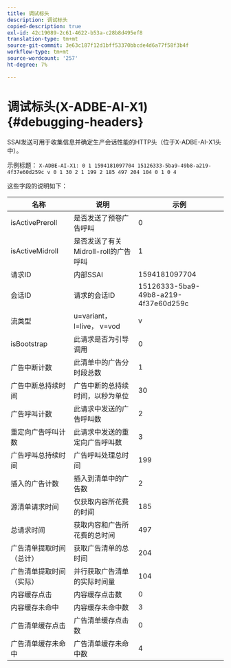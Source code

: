 ```yaml
---
title: 调试标头
description: 调试标头
copied-description: true
exl-id: 42c19089-2c61-4622-b53a-c28b8d495ef8
translation-type: tm+mt
source-git-commit: 3e63c187f12d1bff53370bbcde4d6a77f58f3b4f
workflow-type: tm+mt
source-wordcount: '257'
ht-degree: 7%

---
```


# 调试标头(X-ADBE-AI-X1){#debugging-headers}

SSAI发送可用于收集信息并确定生产会话性能的HTTP头（位于X-ADBE-AI-X1头中）。

示例标题：
`X-ADBE-AI-X1: 0 1 1594181097704 15126333-5ba9-49b8-a219-4f37e60d259c v 0 1 30 2 1 199 2 185 497 204 104 0 1 0 4`

这些字段的说明如下：

| 名称 | 说明 | 示例 |
|--- |--- |--- |
| isActivePreroll | 是否发送了预卷广告呼叫 | 0 |
| isActiveMidroll | 是否发送了有关Midroll-roll的广告呼叫 | 1 |
| 请求ID | 内部SSAI | 1594181097704 |
| 会话ID | 请求的会话ID | 15126333-5ba9-49b8-a219-4f37e60d259c |
| 流类型 | u=variant， l=live， v=vod | v |
| isBootstrap | 此请求是否为引导调用 | 0 |
| 广告中断计数 | 此清单中的广告分时段总数 | 1 |
| 广告中断总持续时间 | 广告中断的总持续时间，以秒为单位 | 30 |
| 广告呼叫计数 | 此请求中发送的广告呼叫数 | 2 |
| 重定向广告呼叫计数 | 此请求中发送的重定向广告呼叫数 | 3 |
| 广告呼叫总持续时间 | 广告呼叫处理总时间 | 199 |
| 插入的广告计数 | 插入到清单中的广告数 | 2 |
| 源清单请求时间 | 仅获取内容所花费的时间 | 185 |
| 总请求时间 | 获取内容和广告所花费的总时间 | 497 |
| 广告清单提取时间（总计） | 获取广告清单的总时间 | 204 |
| 广告清单提取时间（实际） | 并行获取广告清单的实际时间量 | 104 |
| 内容缓存点击 | 内容缓存点击数 | 0 |
| 内容缓存未命中 | 内容缓存未命中数 | 3 |
| 广告清单缓存点击 | 广告清单缓存点击数 | 0 |
| 广告清单缓存未命中 | 广告清单缓存未命中数 | 4 |
